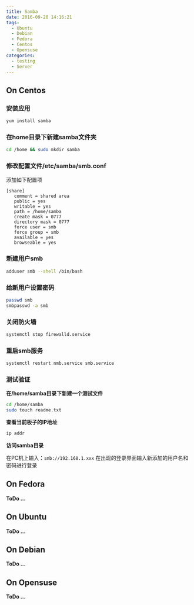 ```yaml
---
title: Samba
date: 2016-09-20 14:16:21
tags:
  - Ubuntu
  - Debian
  - Fedora
  - Centos
  - Opensuse
categories:
  - testing
  - Server
---
```


## On Centos

### 安装应用

```bash
yum install samba
```

### 在home目录下新建samba文件夹

```bash
cd /home && sudo mkdir samba
```

### 修改配置文件/etc/samba/smb.conf

添加如下配置项
```
[share]
   comment = shared area
   public = yes
   writable = yes
   path = /home/samba
   create mask = 0777
   directory mask = 0777
   force user = smb
   force group = smb
   available = yes
   browseable = yes
```

### 新建用户smb

```bash
adduser smb --shell /bin/bash
```

### 给新用户设置密码

```bash
passwd smb
smbpasswd -a smb
```

### 关闭防火墙

```bash
systemctl stop firewalld.service
```

### 重启smb服务

```bash
systemctl restart nmb.service smb.service
```

### 测试验证

**在/home/samba目录下新建一个测试文件**

```bash
cd /home/samba
sudo touch readme.txt
```

**查看当前板子的IP地址**

```bash
ip addr
```
**访问samba目录**

在PC机上输入：`smb://192.168.1.xxx`
在出现的登录界面输入新添加的用户名和密码进行登录

## On Fedora

**ToDo ...**

## On Ubuntu

**ToDo ...**

## On Debian

**ToDo ...**

## On Opensuse

**ToDo ...**

